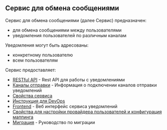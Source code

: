Сервис для обмена сообщениями
-----------------------------

Сервис для обмена сообщениями (далее Сервис) предназначен:
- для обмена сообщениями между пользователями
- уведомления пользователей по различным каналам

Уведомления могут быть адресованы:
- конкретному пользователю
- всем пользователям

Сервис предоставляет:
- [RESTful API](Rest.md) - Rest API для работы с уведомлениями
- [Каналы отправки](Channels.md) - Информация о подключении каналов отправки уведомлений 
- [Свойства сервиса](Properties.md)
- [Инструкция для DevOps](DevOps.md)
- [Frontend](Frontend.md) - Веб интерфейс сервиса уведомлений
- [Свойства для настройки провайдера пользователей и конфигурация маппинга](UserRoleProviderPropertiesAndMapping.md)
- [Миграция](Migration.md) - Руководство по миграции
